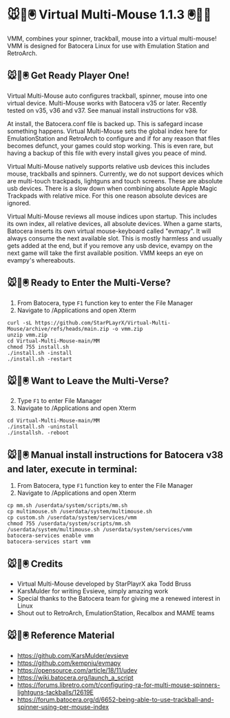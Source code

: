 # 🐭👾🖲️ Virtual Multi-Mouse 1.1.3 🖲️👾🐭

VMM, combines your spinner, trackball, mouse into a virtual multi-mouse! VMM is designed for Batocera Linux for use with Emulation Station and RetroArch.

## 🐭👾🖲️ Get Ready Player One!

Virtual Multi-Mouse auto configures trackball, spinner, mouse into one virtual device. Multi-Mouse works with Batocera v35 or later. Recently tested on v35, v36 and v37. See manual install instructions for v38.

At install, the Batocera.conf file is backed up. This is safegard incase something happens. Virtual Multi-Mouse sets the global index here for EmulationStation and RetroArch to configure and if for any reason that files becomes defunct, your games could stop working. This is even rare, but having a backup of this file with every install gives you peace of mind.

Virtual Multi-Mouse natively supports relative usb devices this includes mouse, trackballs and spinners. Currently, we do not support devices which are multi-touch trackpads, lightguns and touch screens. These are absolute usb devices. There is a slow down when combining absolute Apple Magic Trackpads with relative mice. For this one reason absolute devices are ignored.

Virtual Multi-Mouse reviews all mouse indices upon startup. This includes its own index, all relative devices, all absolute devices. When a game starts, Batocera inserts its own virtual mouse-keyboard called "evmapy". It will always consume the next available slot. This is mostly harmless and usually gets added at the end, but if you remove any usb device, evampy on the next game will take the first available position. VMM keeps an eye on evampy's whereabouts.

## 🐭👾🖲️ Ready to Enter the Multi-Verse?

1.  From Batocera, type `F1` function key to enter the File Manager
2.  Navigate to /Applications and open Xterm

```
curl -sL https://github.com/StarPLayrX/Virtual-Multi-Mouse/archive/refs/heads/main.zip -o vmm.zip
unzip vmm.zip
cd Virtual-Multi-Mouse-main/MM
chmod 755 install.sh
./install.sh -install
./install.sh -restart
```

## 🐭👾🖲️ Want to Leave the Multi-Verse?

2.  Type `F1` to enter File Manager
3.  Navigate to /Applications and open Xterm
```
cd Virtual-Multi-Mouse-main/MM
./install.sh -uninstall
./installsh. -reboot
```

## 🐭👾🖲️ Manual install instructions for Batocera v38 and later, execute in terminal:

1.  From Batocera, type `F1` function key to enter the File Manager
2.  Navigate to /Applications and open Xterm

```
cp mm.sh /userdata/system/scripts/mm.sh
cp multimouse.sh /userdata/system/multimouse.sh
cp custom.sh /userdata/system/services/vmm
chmod 755 /userdata/system/scripts/mm.sh /userdata/system/multimouse.sh /userdata/system/services/vmm
batocera-services enable vmm
batocera-services start vmm
```

## 🐭👾🖲️ Credits
* Virtual Multi-Mouse developed by StarPlayrX aka Todd Bruss
* KarsMulder for writing Evsieve, simply amazing work
* Special thanks to the Batocera team for giving me a renewed interest in Linux
* Shout out to RetroArch, EmulationStation, Recalbox and MAME teams

## 🐭👾🖲️ Reference Material

* https://github.com/KarsMulder/evsieve
* https://github.com/kempniu/evmapy
* https://opensource.com/article/18/11/udev
* https://wiki.batocera.org/launch_a_script
* https://forums.libretro.com/t/configuring-ra-for-multi-mouse-spinners-lightguns-tackballs/12619E
* https://forum.batocera.org/d/6652-being-able-to-use-trackball-and-spinner-using-per-mouse-index
